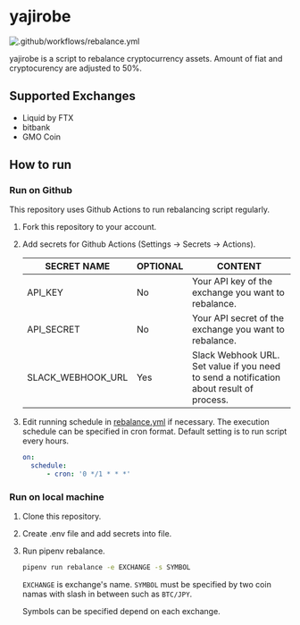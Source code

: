 # yajirobe

![.github/workflows/rebalance.yml](https://github.com/mitsutoshi/yajirobe/workflows/.github/workflows/rebalance.yml/badge.svg)

yajirobe is a script to rebalance cryptocurrency assets. Amount of fiat and cryptocurency are adjusted to 50%.

## Supported Exchanges

* Liquid by FTX
* bitbank
* GMO Coin

## How to run

### Run on Github

This repository uses Github Actions to run rebalancing script regularly.

1. Fork this repository to your account.

2. Add secrets for Github Actions (Settings -> Secrets -> Actions).

    |SECRET NAME|OPTIONAL|CONTENT|
    |---|---|---|
    |API_KEY|No|Your API key of the exchange you want to rebalance.|
    |API_SECRET|No|Your API secret of the exchange you want to rebalance.|
    |SLACK_WEBHOOK_URL|Yes|Slack Webhook URL. Set value if you need to send a notification about result of process.|

3. Edit running schedule in [rebalance.yml](.github/workflows/rebalance.yml) if necessary. The execution schedule can be specified in cron format. Default setting is to run script every hours.

    ```yml
    on: 
      schedule:
          - cron: '0 */1 * * *'
    ```

### Run on local machine

1. Clone this repository.

2. Create .env file and add secrets into file.

3. Run pipenv rebalance.

    ```sh
    pipenv run rebalance -e EXCHANGE -s SYMBOL
    ```

    `EXCHANGE` is exchange's name. `SYMBOL` must be specified by two coin namas with slash in between such as `BTC/JPY`.

    Symbols can be specified depend on each exchange.

